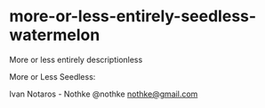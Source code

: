 # more-or-less-entirely-seedless-watermelon
More or less entirely descriptionless

More or Less Seedless:

Ivan Notaros - Nothke
@nothke
nothke@gmail.com
